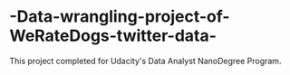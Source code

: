 # -Data-wrangling-project-of-WeRateDogs-twitter-data-
This project completed for Udacity's Data Analyst NanoDegree Program. 
